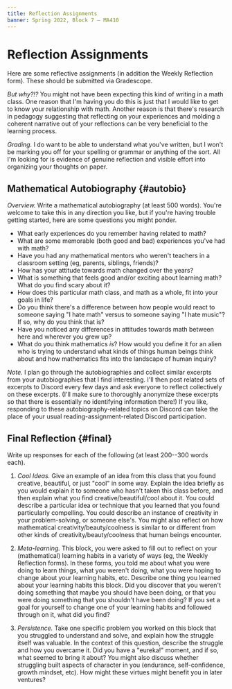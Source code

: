 ```yaml
---
title: Reflection Assignments
banner: Spring 2022, Block 7 — MA410
---
```


# Reflection Assignments

Here are some reflective assignments (in addition the Weekly Reflection form). These should be submitted via Gradescope. 

*But why?!?* You might not have been expecting this kind of writing in a math class. One reason that I'm having you do this is just that I would like to get to know your relationship with math. Another reason is that there's research in pedagogy suggesting that reflecting on your experiences and molding a coherent narrative out of your reflections can be very beneficial to the learning process.   
	
*Grading.* I do want to be able to understand what you've written, but I won't be marking you off for your spelling or grammar or anything of the sort. All I'm looking for is evidence of genuine reflection and visible effort into organizing your thoughts on paper.

## Mathematical Autobiography {#autobio}

*Overview.* Write a mathematical autobiography (at least 500 words). 
You're welcome to take this in any direction you like, but if you're having trouble getting started, here are some questions you might ponder.

* What early experiences do you remember having related to math? 
* What are some memorable (both good and bad) experiences you've had with math? 
* Have you had any mathematical mentors who weren't teachers in a classroom setting (eg, parents, siblings, friends)?
* How has your attitude towards math changed over the years?
* What is something that feels good and/or exciting about learning math? What do you find scary about it?
* How does this particular math class, and math as a whole, fit into your goals in life?
* Do you think there's a difference between how people would react to someone saying "I hate math" versus to someone saying "I hate music"? If so, why do you think that is?
* Have you noticed any differences in attitudes towards math between here and wherever you grew up?
* What do you think mathematics *is*? How would you define it for an alien who is trying to understand what kinds of things human beings think about and how mathematics fits into the landscape of human inquiry?

*Note.* I plan go through the autobiographies and collect similar excerpts from your autobiographies that I find interesting. I'll then post related sets of excerpts to Discord every few days and ask everyone to reflect collectively on these excerpts. (I'll make sure to thoroughly anonymize these excerpts so that there is essentially no identifying information there!) If you like, responding to these autobiography-related topics on Discord can take the place of your usual reading-assignment-related Discord participation. 

## Final Reflection {#final}

Write up responses for each of the following (at least 200--300 words each).

1. *Cool Ideas.* Give an example of an idea from this class that you found creative, beautiful, or just "cool" in some way. Explain the idea briefly as you would explain it to someone who hasn't taken this class before, and then explain what you find creative/beautiful/cool about it. You could describe a particular idea or technique that you learned that you found particularly compelling. You could describe an instance of creativity in your problem-solving, or someone else's. You might also reflect on how mathematical creativity/beauty/coolness is similar to or different from other kinds of creativity/beauty/coolness that human beings encounter. 

2. *Meta-learning.* This block, you were asked to fill out to reflect on your (mathematical) learning habits in a variety of ways (eg, the Weekly Reflection forms). In these forms, you told me about what you were doing to learn things, what you weren't doing, what you were hoping to change about your learning habits, etc. Describe one thing you learned about your learning habits this block. Did you discover that you weren't doing something that maybe you should have been doing, or that you were doing something that you shouldn't have been doing? If you set a goal for yourself to change one of your learning habits and followed through on it, what did you find? 

3. *Persistence.* Take one specific problem you worked on this block that you struggled to understand and solve, and explain how the struggle itself was valuable. In the context of this question, describe the struggle and how you overcame it. Did you have a "eureka!" moment, and if so, what seemed to bring it about? You might also discuss whether struggling built aspects of character in you (endurance, self-confidence, growth mindset, etc). How might these virtues might benefit you in later ventures? 



